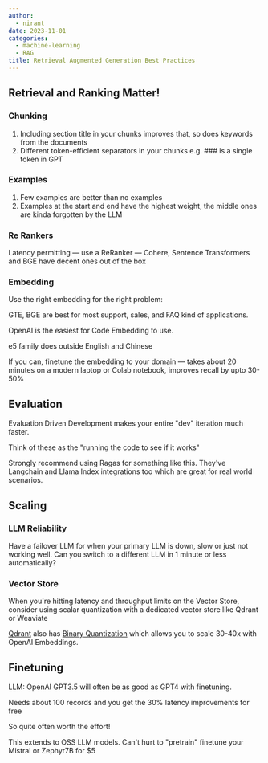 ```yaml
---
author:
  - nirant
date: 2023-11-01
categories:
  - machine-learning
  - RAG
title: Retrieval Augmented Generation Best Practices
---
```



## Retrieval and Ranking Matter!

### Chunking
1. Including section title in your chunks improves that, so does keywords from the documents
1. Different token-efficient separators in your chunks e.g. ### is a single token in GPT

### Examples
1. Few examples are better than no examples
2. Examples at the start and end have the highest weight, the middle ones are kinda forgotten by the LLM

### Re Rankers
Latency permitting — use a ReRanker — Cohere, Sentence Transformers and BGE have decent ones out of the box

### Embedding
Use the right embedding for the right problem: 

GTE, BGE are best for most support, sales, and FAQ kind of applications. 

OpenAI is the easiest for Code Embedding to use. 

e5 family does outside English and Chinese

If you can, finetune the embedding to your domain — takes about 20 minutes on a modern laptop or Colab notebook, improves recall by upto 30-50%


## Evaluation
Evaluation Driven Development makes your entire "dev" iteration much faster. 

Think of these as the "running the code to see if it works"

Strongly recommend using Ragas for something like this. They've Langchain and Llama Index integrations too which are great for real world scenarios.

## Scaling

### LLM Reliability
Have a failover LLM for when your primary LLM is down, slow or just not working well. Can you switch to a different LLM in 1 minute or less automatically?

### Vector Store
When you're hitting latency and throughput limits on the Vector Store, consider using scalar quantization with a dedicated vector store like Qdrant or Weaviate

[Qdrant](https://qdrant.tech) also has [Binary Quantization](https://qdrant.tech/articles/binary-quantization/) which allows you to scale 30-40x with OpenAI Embeddings.

## Finetuning
LLM: OpenAI GPT3.5 will often be as good as GPT4 with finetuning.

Needs about 100 records and you get the 30% latency improvements for free

So quite often worth the effort!

This extends to OSS LLM models. Can't hurt to "pretrain" finetune your Mistral or Zephyr7B for $5
